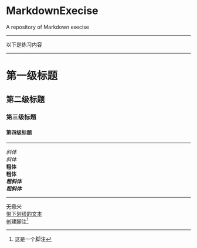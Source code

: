# MarkdownExecise  
A repository of Markdown execise  
****
以下是练习内容
****
# 第一级标题
## 第二级标题
### 第三级标题
####  第四级标题
****
*斜体*  
_斜体_  
**粗体**  
__粗体__  
***粗斜体***  
___粗斜体___  
****
~~无意义~~  
<u>带下划线的文本</u>  
创建脚注[^脚注]
[^脚注]:这是一个脚注  


